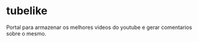 tubelike
========

Portal para armazenar os melhores videos do youtube e gerar comentarios sobre o mesmo.
